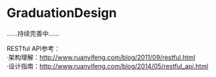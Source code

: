 # GraduationDesign

......持续完善中......

RESTful API参考：<br>
·架构理解：http://www.ruanyifeng.com/blog/2011/09/restful.html <br>
·设计指南：http://www.ruanyifeng.com/blog/2014/05/restful_api.html <br>

